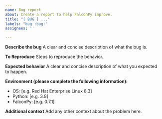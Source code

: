 ```yaml
---
name: Bug report
about: Create a report to help FalconPy improve.
title: "[ BUG ] ..."
labels: "bug :bug:"
assignees: ''

---
```


**Describe the bug**
A clear and concise description of what the bug is.

**To Reproduce**
Steps to reproduce the behavior.

**Expected behavior**
A clear and concise description of what you expected to happen.

**Environment (please complete the following information):**
 - OS: [e.g. Red Hat Enterprise Linux 8.3]
 - Python: [e.g. 3.9]
 - FalconPy: [e.g. 0.7.1]

**Additional context**
Add any other context about the problem here.

